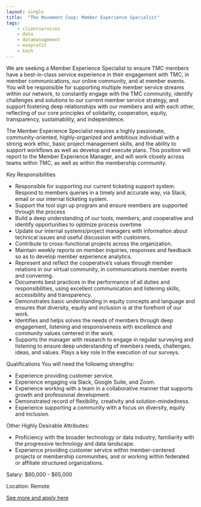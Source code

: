 ```yaml
---
layout: single
title:  "The Movement Coop: Member Experience Specialist"
tags: 
    - clientservices
    - data
    - datamanagement
    - nonprofit
    - tech
---
```

We are seeking a Member Experience Specialist to ensure TMC members have a best-in-class service experience in their engagement with TMC, in member communications, our online community, and at member events. You will be responsible for supporting multiple member service streams within our network, to constantly engage with the TMC community, identify challenges and solutions to our current member service strategy, and support fostering deep relationships with our members and with each other, reflecting of our core principles of solidarity, cooperation, equity, transparency, sustainability, and independence.

The Member Experience Specialist requires a highly passionate, community-oriented, highly-organized and ambitious individual with a strong work ethic, basic project management skills, and the ability to support workflows as well as develop and execute plans. This position will report to the Member Experience Manager, and will work closely across teams within TMC, as well as within the membership community. 

Key Responsibilities
* Responsible for supporting our current ticketing support system. Respond to members queries in a timely and accurate way, via Slack, email or our internal ticketing system.
* Support the tool sign up program and ensure members are supported through the process
* Build a deep understanding of our tools, members, and cooperative and identify opportunities to optimize process overtime 
* Update our internal systems/project managers with information about technical issues and useful discussion with customers.
* Contribute to cross-functional projects across the organization.
* Maintain weekly reports on member inquiries, responses and feedback so as to develop member experience analytics.
* Represent and reflect the cooperative’s values through member relations in our virtual community, in communications member events and convening.
* Documents best practices in the performance of all duties and responsibilities, using excellent communication and listening skills, accessibility and transparency.
* Demonstrates basic understanding in equity concepts and language and ensures that diversity, equity and inclusion is at the forefront of our work.
* Identifies and helps solves the needs of members through deep engagement, listening and responsiveness with excellence and community values centered in the work.
* Supports the manager with research to engage in regular surveying and listening to ensure deep understanding of members needs, challenges, ideas, and values. Plays a key role in the execution of our surveys.
 

Qualifications
You will need the following strengths:
* Experience providing customer service. 
* Experience engaging via Slack, Google Suite, and Zoom. 
* Experience working with a team in a collaborative manner that supports growth and professional development.
* Demonstrated record of flexibility, creativity and solution-mindedness.
* Experience supporting a community with a focus on diversity, equity and inclusion.


Other Highly Desirable Attributes:
* Proficiency with the broader technology or data industry; familiarity with the progressive technology and data landscape.
* Experience providing customer service within member­-centered projects or membership communities, and or working within federated or affiliate structured organizations.


Salary: $60,000 - $65,000

Location: Remote


[See more and apply here](https://boards.greenhouse.io/tmc/jobs/4673340002)
